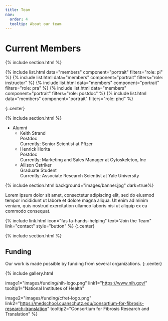 ```yaml
---
title: Team
nav:
  order: 4
  tooltip: About our team
---
```


# <i class="fas fa-users"></i>Current Members

{% include section.html %}

{%
  include list.html
  data="members"
  component="portrait"
  filters="role: pi"
%}
{%
  include list.html
  data="members"
  component="portrait"
  filters="role: instructor"
%}
{%
  include list.html
  data="members"
  component="portrait"
  filters="role: pra"
%}
{%
  include list.html
  data="members"
  component="portrait"
  filters="role: postdoc"
%}
{%
  include list.html
  data="members"
  component="portrait"
  filters="role: phd"
%}

{:.center}

{% include section.html %}
- <i class="fas fa-address-book"></i>Alumni
  - Keith Strand<br>
  Postdoc<br>
  Currently: Senior Scientist at Pfizer
  - Henrick Horita<br>
  Postdoc<br>
  Currently: Marketing and Sales Manager at Cytoskeleton, Inc
  - Allison Ostriker<br>
  Graduate Student<br>
  Currently: Associate Research Scientist at Yale University

{% include section.html background="images/banner.jpg" dark=true%}

Lorem ipsum dolor sit amet, consectetur adipiscing elit, sed do eiusmod tempor incididunt ut labore et dolore magna aliqua.
Ut enim ad minim veniam, quis nostrud exercitation ullamco laboris nisi ut aliquip ex ea commodo consequat.

{%
  include link.html
  icon="fas fa-hands-helping"
  text="Join the Team"
  link="contact"
  style="button"
%}
{:.center}

{% include section.html %}

## Funding

Our work is made possible by funding from several organizations.
{:.center}

{%
  include gallery.html

  image1="images/funding/nih-logo.png"
  link1="https://www.nih.gov/"
  tooltip1="National Institutes of Health"

  image2="images/funding/cfret-logo.png"
  link2="https://medschool.cuanschutz.edu/consortium-for-fibrosis-research-translation"
  tooltip2="Consortium for Fibrosis Research and Translation"
%}

